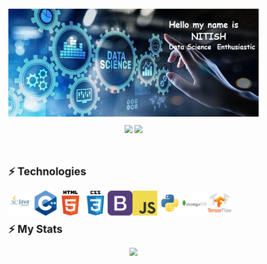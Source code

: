 ![Hello, my name is Nitish. Data Science Enthusiastic ](https://github.com/nitishya/ReadmeEDIT/blob/main/newdtaa.jpg)


<div align="center">


[<img  src="https://avatars3.githubusercontent.com/u/357098?s=200&v=4" width="35px"/>](https://www.linkedin.com/in/nitish-kumar-yadav-b86816a6/)
<img  src="https://avatars3.githubusercontent.com/u/1545643?s=200&v=4" width="35px"/>

</div>


<br> 


## ⚡ Technologies 

<img align="left" alt="Java" width="50px" src="https://raw.githubusercontent.com/github/explore/80688e429a7d4ef2fca1e82350fe8e3517d3494d/topics/java/java.png" />
<img align="left" alt="C++" width="50px" src="https://raw.githubusercontent.com/github/explore/80688e429a7d4ef2fca1e82350fe8e3517d3494d/topics/cpp/cpp.png" />
<img align="left" alt="HTML5" width="50px" src="https://raw.githubusercontent.com/github/explore/80688e429a7d4ef2fca1e82350fe8e3517d3494d/topics/html/html.png" />
<img align="left" alt="CSS3" width="50px" src="https://raw.githubusercontent.com/github/explore/80688e429a7d4ef2fca1e82350fe8e3517d3494d/topics/css/css.png" />
<img align="left" alt="Bootstrap" width="50px" src="https://raw.githubusercontent.com/github/explore/80688e429a7d4ef2fca1e82350fe8e3517d3494d/topics/bootstrap/bootstrap.png" />
<img align="left" alt="JavaScript" width="50px" src="https://raw.githubusercontent.com/github/explore/80688e429a7d4ef2fca1e82350fe8e3517d3494d/topics/javascript/javascript.png" />

<img align="left" alt="TypeScript" width="50px" src="https://raw.githubusercontent.com/github/explore/80688e429a7d4ef2fca1e82350fe8e3517d3494d/topics/python/python.png" />
<img align="left" alt="MongoDB" width="50px" src="https://raw.githubusercontent.com/github/explore/80688e429a7d4ef2fca1e82350fe8e3517d3494d/topics/mongodb/mongodb.png" />
<img align="left" alt="MongoDB" width="50px" src="https://raw.githubusercontent.com/github/explore/80688e429a7d4ef2fca1e82350fe8e3517d3494d/topics/tensorflow/tensorflow.png" />



<br><br>

## ⚡ My Stats 
<p align = "center">
  <img src = "https://github-readme-stats.vercel.app/api?username=nitishya&show_icons=true&theme=radical&line_height=27">
 
</p>

<br>

<!---
nitishya/nitishya is a ✨ special ✨ repository because its `README.md` (this file) appears on your GitHub profile.
You can click the Preview link to take a look at your changes.
--->
